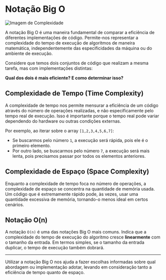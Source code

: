 # Notação Big O


![Imagem de Complexidade](https://cdn-media-1.freecodecamp.org/images/1*KfZYFUT2OKfjekJlCeYvuQ.jpeg)

A notação Big O é uma maneira fundamental de comparar a eficiência de diferentes implementações de código. Permite-nos representar a complexidade do tempo de execução de algoritmos de maneira matemática, independentemente das especificidades da máquina ou do ambiente de execução.

Considere que temos dois conjuntos de código que realizam a mesma tarefa, mas com implementações distintas:


**Qual dos dois é mais eficiente? E como determinar isso?**

## Complexidade de Tempo (Time Complexity)

A complexidade de tempo nos permite mensurar a eficiência de um código através do número de operações realizadas, e não especificamente pelo tempo real de execução. Isso é importante porque o tempo real pode variar dependendo do hardware ou outras condições externas.

Por exemplo, ao iterar sobre o array `[1,2,3,4,5,6,7]`:

- Se buscarmos pelo número `1`, a execução será rápida, pois ele é o primeiro elemento.
- Por outro lado, se buscarmos pelo número `7`, a execução será mais lenta, pois precisamos passar por todos os elementos anteriores.

## Complexidade de Espaço (Space Complexity)

Enquanto a complexidade de tempo foca no número de operações, a complexidade de espaço se concentra na quantidade de memória usada. Um código que é extremamente rápido pode, às vezes, usar uma quantidade excessiva de memória, tornando-o menos ideal em certos cenários.

## Notação O(n)

A notação `O(n)` é uma das notações Big O mais comuns. Indica que a complexidade do tempo de execução do algoritmo cresce **linearmente** com o tamanho da entrada. Em termos simples, se o tamanho da entrada duplicar, o tempo de execução também dobrará.

---

Utilizar a notação Big O nos ajuda a fazer escolhas informadas sobre qual abordagem ou implementação adotar, levando em consideração tanto a eficiência de tempo quanto de espaço.
